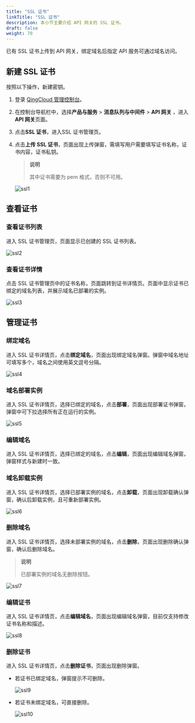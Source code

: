 ```yaml
---
title: "SSL 证书"
linkTitle: "SSL 证书"
description: 本小节主要介绍 API 网关的 SSL 证书。 
draft: false
weight: 70
---
```


已有 SSL 证书上传到 API 网关，绑定域名后指定 API 服务可通过域名访问。

## 新建 SSL 证书

按照以下操作，新建密钥。

1. 登录 [QingCloud 管理控制台](https://console.qingcloud.com/login)。

2. 在控制台导航栏中，选择**产品与服务** > **消息队列与中间件** > **API 网关** ，进入**API 网关**页面。

3. 点击**SSL 证书**，进入SSL 证书管理页。

4. 点击**上传 SSL 证书**，页面出现上传弹窗，需填写用户需要填写证书名称，证书内容，证书私钥。

   > **说明**
   >
   > 其中证书需要为 pem 格式，否则不可用。

   ![ssl1](../_images/ssl1.png)

## 查看证书

### 查看证书列表

进入 SSL 证书管理页，页面显示已创建的 SSL 证书列表。

![ssl2](../_images/ssl2.png)

### 查看证书详情

点击 SSL 证书管理页中的证书名称，页面跳转到证书详情页。页面中显示证书已绑定的域名列表，并展示域名已部署的实例。

![ssl3](../_images/ssl3.png)



## 管理证书

### 绑定域名

进入 SSL 证书详情页，点击**绑定域名**，页面出现绑定域名弹窗。弹窗中域名地址可填写多个，域名之间使用英文逗号分隔。

![ssl4](../_images/ssl4.png)

### 域名部署实例

进入 SSL 证书详情页，选择已绑定的域名，点击**部署**，页面出现部署证书弹窗，弹窗中可下拉选择所有正在运行的实例。

![ssl5](../_images/ssl5.png)

### 编辑域名

进入 SSL 证书详情页，选择已绑定的域名，点击**编辑**，页面出现编辑域名弹窗，弹窗样式与新建时一致。

### 域名卸载实例

进入 SSL 证书详情页，选择已部署实例的域名，点击**卸载**，页面出现卸载确认弹窗，确认后卸载实例，且可重新部署实例。

![ssl6](../_images/ssl6.png)

### 删除域名

进入 SSL 证书详情页，选择未部署实例的域名，点击**删除**，页面出现删除确认弹窗，确认后删除域名。

> **说明**
>
> 已部署实例的域名无删除按钮。

![ssl7](../_images/ssl7.png)

### 编辑证书

进入 SSL 证书详情页，点击**编辑域名**，页面出现编辑域名弹窗，目前仅支持修改证书名称和描述。

![ssl8](../_images/ssl8.png)

### 删除证书

进入 SSL 证书详情页，点击**删除证书**，页面出现删除弹窗。

- 若证书已绑定域名，弹窗提示不可删除。

  ![ssl9](../_images/ssl9.png)

- 若证书未绑定域名，可直接删除。

  ![ssl10](../_images/ssl10.png)

